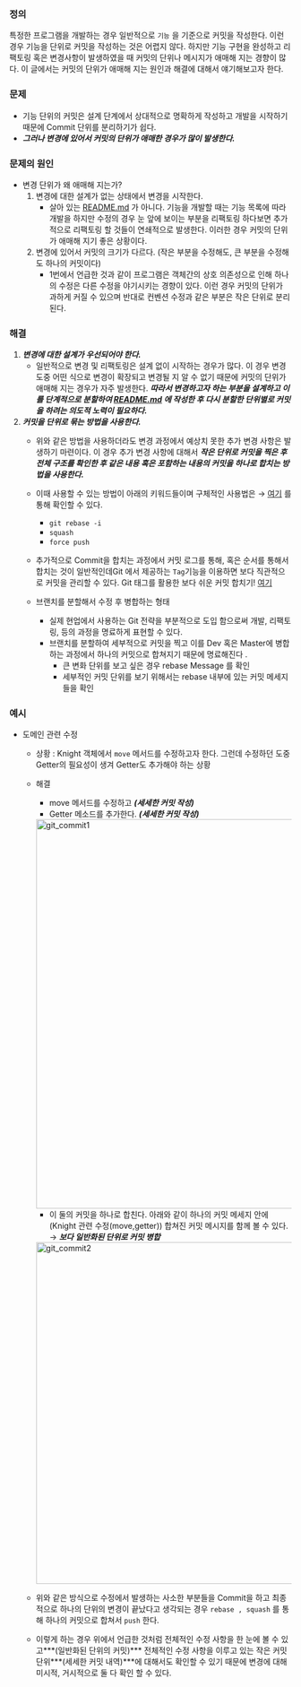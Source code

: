 ### 정의

특정한 프로그램을 개발하는 경우 일반적으로 `기능` 을 기준으로 커밋을 작성한다. 이런 경우 기능을 단위로 커밋을 작성하는 것은 어렵지 않다. 하지만 기능 구현을 완성하고 리팩토링 혹은 변경사항이 발생하였을 때 커밋의 단위나 메시지가 애매해 지는 경향이 많다. 이 글에서는 커밋의 단위가 애매해 지는 원인과 해결에 대해서 얘기해보고자 한다.

### 문제

- 기능 단위의 커밋은 설계 단계에서 상대적으로 명확하게 작성하고 개발을 시작하기 때문에 Commit 단위를 분리하기가 쉽다.
- ***그러나 변경에 있어서 커밋의 단위가 애매한 경우가 많이 발생한다.***

### 문제의 원인

- 변경 단위가 왜 애매해 지는가?
    1. 변경에 대한 설계가 없는 상태에서 변경을 시작한다.
        - 살아 있는 [README.md](http://readme.md) 가 아니다. 기능을 개발할 때는 기능 목록에 따라 개발을 하지만 수정의 경우 눈 앞에 보이는 부분을 리팩토링 하다보면 추가적으로 리팩토링 할 것들이 연쇄적으로 발생한다. 이러한 경우 커밋의 단위가 애매해 지기 좋은 상황이다.
    2. 변경에 있어서 커밋의 크기가 다르다. (작은 부분을 수정해도, 큰 부분을 수정해도 하나의 커밋이다)
        - 1번에서 언급한 것과 같이 프로그램은 객체간의 상호 의존성으로 인해 하나의 수정은 다른 수정을 야기시키는 경향이 있다. 이런 경우 커밋의 단위가 과하게 커질 수 있으며 반대로 컨벤션 수정과 같은 부분은 작은 단위로 분리된다.

### 해결

1. ***변경에 대한 설계가 우선되어야 한다.***
    - 일반적으로 변경 및 리팩토링은 설계 없이 시작하는 경우가 많다. 이 경우 변경 도중 어떤 식으로 변경이 확장되고 변경될 지 알 수 없기 때문에 커밋의 단위가 애매해 지는 경우가 자주 발생한다. ***따라서 변경하고자 하는 부분을 설계하고 이를 단계적으로 분할하여 [README.md](http://readme.md) 에 작성한 후  다시  분할한 단위별로 커밋을 하려는 의도적 노력이 필요하다.***
2. ***커밋을 단위로 묶는 방법을 사용한다.***
    - 위와 같은 방법을 사용하더라도 변경 과정에서 예상치 못한 추가 변경 사항은 발생하기 마련이다. 이 경우 추가 변경 사항에 대해서 ***작은 단위로 커밋을 찍은 후 전체 구조를 확인한 후 같은 내용 혹은 포함하는 내용의 커밋을 하나로 합치는 방법을 사용한다.***
    - 이때 사용할 수 있는 방법이 아래의 키워드들이며 구체적인 사용법은 → [여기](https://json.postype.com/post/209499) 를 통해 확인할 수 있다.
        - `git rebase -i`
        - `squash`
        - `force push`
    - 추가적으로 Commit을 합치는 과정에서 커밋 로그를 통해, 혹은 순서를 통해서 합치는 것이 일반적인데Git 에서 제공하는 `Tag`기능을 이용하면 보다 직관적으로 커밋을 관리할 수 있다. Git 태그를 활용한 보다 쉬운 커밋 합치기! [여기](https://git-scm.com/book/ko/v2/Git%EC%9D%98-%EA%B8%B0%EC%B4%88-%ED%83%9C%EA%B7%B8)

    - 브랜치를 분할해서 수정 후 병합하는 형태
        - 실제 현업에서 사용하는 Git 전략을 부분적으로 도입 함으로써 개발, 리팩토링, 등의 과정을 명료하게 표현할 수 있다.
        - 브랜치를 분할하여 세부적으로 커밋을 찍고 이를 Dev 혹은 Master에 병합하는 과정에서 하나의 커밋으로 합쳐지기 때문에 명료해진다 .
            - 큰 변화 단위를 보고 싶은 경우 rebase Message 를 확인
            - 세부적인 커밋 단위를 보기 위해서는 rebase 내부에 있는 커밋 메세지들을 확인

### 예시

- 도메인 관련 수정
    - 상황 : Knight 객체에서 `move` 메서드를 수정하고자 한다. 그런데 수정하던 도중 Getter의 필요성이 생겨 Getter도 추가해야 하는 상황
    - 해결
        - move 메서드를 수정하고 ***(세세한 커밋 작성)***
        - Getter 메소드를 추가한다. ***(세세한 커밋 작성)***

        <img width="695" alt="git_commit1" src="https://user-images.githubusercontent.com/49060374/79834399-f9cf0700-83e7-11ea-9ea6-e01262b5b965.png">


        - 이 둘의 커밋을 하나로 합친다. 아래와 같이 하나의 커밋 메세지 안에 (Knight 관련 수정(move,getter)) 합쳐진 커밋 메시지를 함께 볼 수 있다.  → ***보다 일반화된 단위로 커밋 병합***

        <img width="610" alt="git_commit2" src="https://user-images.githubusercontent.com/49060374/79834395-f8054380-83e7-11ea-840d-64716508cf66.png">

    - 위와 같은 방식으로 수정에서 발생하는 사소한 부분들을 Commit을 하고 최종적으로 하나의 단위의 변경이 끝났다고 생각되는 경우 `rebase , squash` 를 통해 하나의 커밋으로 합쳐서 `push` 한다.
    - 이렇게 하는 경우 위에서 언급한 것처럼 전체적인 수정 사항을 한 눈에 볼 수 있고***(일반화된 단위의 커밋)*** 전체적인 수정 사항을 이루고 있는 작은 커밋 단위***(세세한 커밋 내역)***에 대해서도 확인할 수 있기 때문에 변경에 대해 미시적, 거시적으로 둘 다 확인 할 수 있다.